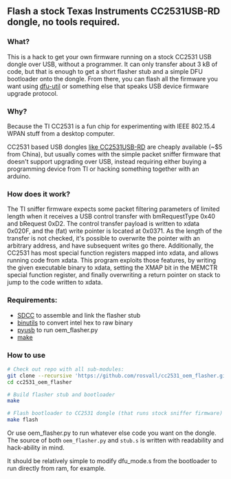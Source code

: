 ## Flash a stock Texas Instruments CC2531USB-RD dongle, no tools required.

### What?
This is a hack to get your own firmware running on a stock CC2531 USB dongle over USB, without a programmer.
It can only transfer about 3 kB of code, but that is enough to get a short flasher stub and a simple DFU bootloader onto the dongle. From there, you can flash all the firmware you want using [dfu-util](https://sourceforge.net/projects/dfu-util/) or something else that speaks USB device firmware upgrade protocol.

### Why?
Because the TI CC2531 is a fun chip for experimenting with IEEE 802.15.4 WPAN stuff from a desktop computer.

CC2531 based USB dongles [like CC2531USB-RD](https://www.ti.com/tool/CC2531USB-RD) are cheaply available (~$5 from China), but usually comes with the simple packet sniffer firmware that doesn't support upgrading over USB, instead requiring either buying a programming device from TI or hacking something together with an arduino.

### How does it work?
The TI sniffer firmware expects some packet filtering parameters of limited length when it receives a USB control transfer with bmRequestType 0x40 and bRequest 0xD2.
The control transfer payload is written to xdata 0x020F, and the (fat) write pointer is located at 0x0371. As the length of the transfer is not checked, it's possible to overwrite the pointer with an arbitrary address, and have subsequent writes go there.
Additionally, the CC2531 has most special function registers mapped into xdata, and allows running code from xdata. This program exploits those features, by writing the given executable binary to xdata, setting the XMAP bit in the MEMCTR special function register, and finally overwriting a return pointer on stack to
jump to the code written to xdata.

### Requirements:
- [SDCC](https://sourceforge.net/projects/sdcc/) to assemble and link the flasher stub
- [binutils](https://www.gnu.org/software/binutils/) to convert intel hex to raw binary
- [pyusb](https://github.com/pyusb/pyusb) to run oem_flasher.py
- [make](https://www.gnu.org/software/make/)

### How to use
```sh
# Check out repo with all sub-modules:
git clone --recursive 'https://github.com/rosvall/cc2531_oem_flasher.git' 
cd cc2531_oem_flasher

# Build flasher stub and bootloader
make

# Flash bootloader to CC2531 dongle (that runs stock sniffer firmware)
make flash
```

Or use oem_flasher.py to run whatever else code you want on the dongle. The source of both `oem_flasher.py` and `stub.s` is written with readability and hack-ability in mind.

It should be relatively simple to modify dfu_mode.s from the bootloader to run directly from ram, for example.

